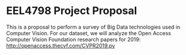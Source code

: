 # EEL4798 Project Proposal

This is a proposal to perform a survey of Big Data technologies used in Computer Vision. For our dataset, we will analyze the Open Access Computer Vision Foundation research papers for 2019: http://openaccess.thecvf.com/CVPR2019.py
